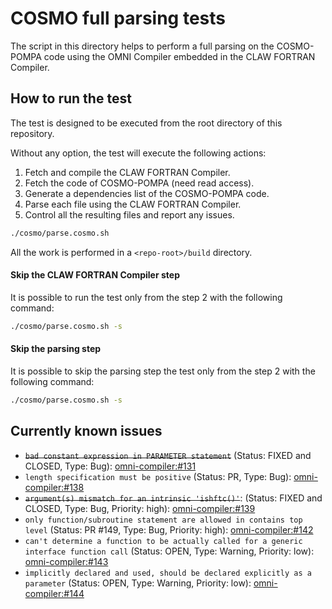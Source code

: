 # COSMO full parsing tests
The script in this directory helps to perform a full parsing on the COSMO-POMPA
code using the OMNI Compiler embedded in the CLAW FORTRAN Compiler.

## How to run the test
The test is designed to be executed from the root directory of this repository.

Without any option, the test will execute the following actions:
1) Fetch and compile the CLAW FORTRAN Compiler.
2) Fetch the code of COSMO-POMPA (need read access).
3) Generate a dependencies list of the COSMO-POMPA code.
4) Parse each file using the CLAW FORTRAN Compiler.
5) Control all the resulting files and report any issues.

```bash
./cosmo/parse.cosmo.sh
```

All the work is performed in a `<repo-root>/build` directory.

#### Skip the CLAW FORTRAN Compiler step
It is possible to run the test only from the step 2 with the following command:
```bash
./cosmo/parse.cosmo.sh -s
```

#### Skip the parsing step
It is possible to skip the parsing step the test only from the step 2 with the following command:
```bash
./cosmo/parse.cosmo.sh -s
```

## Currently known issues
* ~~`bad constant expression in PARAMETER statement`~~ (Status: FIXED and CLOSED, Type: Bug): [omni-compiler:#131](https://github.com/omni-compiler/omni-compiler/issues/131)
* `length specification must be positive` (Status: PR, Type: Bug):
[omni-compiler:#138](https://github.com/omni-compiler/omni-compiler/issues/138)
* ~~`argument(s) mismatch for an intrinsic 'ishftc()'`~~: (Status: FIXED and CLOSED, Type: Bug, Priority: high):
[omni-compiler:#139](https://github.com/omni-compiler/omni-compiler/issues/139)
* `only function/subroutine statement are allowed in contains top level` (Status: PR #149, Type: Bug, Priority: high):
[omni-compiler:#142](https://github.com/omni-compiler/omni-compiler/issues/142)
* `can't determine a function to be actually called for a generic interface function call` (Status: OPEN, Type: Warning, Priority: low):
[omni-compiler:#143](https://github.com/omni-compiler/omni-compiler/issues/143)
* `implicitly declared and used, should be declared explicitly as a parameter` (Status: OPEN, Type: Warning, Priority: low):
[omni-compiler:#144](https://github.com/omni-compiler/omni-compiler/issues/144)
